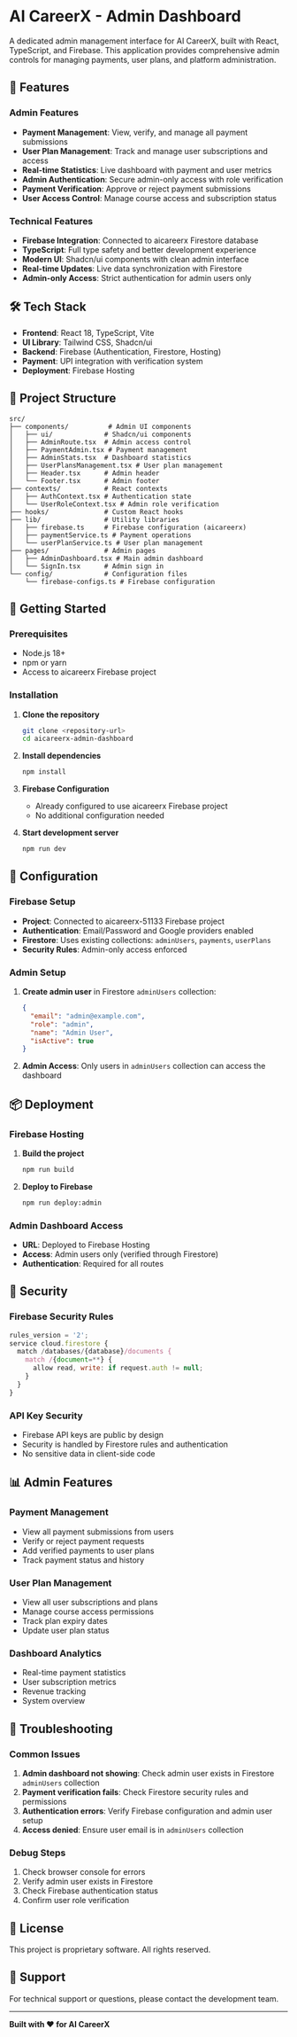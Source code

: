 # AI CareerX - Admin Dashboard

A dedicated admin management interface for AI CareerX, built with React, TypeScript, and Firebase. This application provides comprehensive admin controls for managing payments, user plans, and platform administration.

## 🚀 Features

### Admin Features
- **Payment Management**: View, verify, and manage all payment submissions
- **User Plan Management**: Track and manage user subscriptions and access
- **Real-time Statistics**: Live dashboard with payment and user metrics
- **Admin Authentication**: Secure admin-only access with role verification
- **Payment Verification**: Approve or reject payment submissions
- **User Access Control**: Manage course access and subscription status

### Technical Features
- **Firebase Integration**: Connected to aicareerx Firestore database
- **TypeScript**: Full type safety and better development experience
- **Modern UI**: Shadcn/ui components with clean admin interface
- **Real-time Updates**: Live data synchronization with Firestore
- **Admin-only Access**: Strict authentication for admin users only

## 🛠️ Tech Stack

- **Frontend**: React 18, TypeScript, Vite
- **UI Library**: Tailwind CSS, Shadcn/ui
- **Backend**: Firebase (Authentication, Firestore, Hosting)
- **Payment**: UPI integration with verification system
- **Deployment**: Firebase Hosting

## 📁 Project Structure

```
src/
├── components/          # Admin UI components
│   ├── ui/             # Shadcn/ui components
│   ├── AdminRoute.tsx  # Admin access control
│   ├── PaymentAdmin.tsx # Payment management
│   ├── AdminStats.tsx  # Dashboard statistics
│   ├── UserPlansManagement.tsx # User plan management
│   ├── Header.tsx      # Admin header
│   └── Footer.tsx      # Admin footer
├── contexts/           # React contexts
│   ├── AuthContext.tsx # Authentication state
│   └── UserRoleContext.tsx # Admin role verification
├── hooks/              # Custom React hooks
├── lib/                # Utility libraries
│   ├── firebase.ts     # Firebase configuration (aicareerx)
│   ├── paymentService.ts # Payment operations
│   └── userPlanService.ts # User plan management
├── pages/              # Admin pages
│   ├── AdminDashboard.tsx # Main admin dashboard
│   └── SignIn.tsx      # Admin sign in
└── config/             # Configuration files
    └── firebase-configs.ts # Firebase configuration
```

## 🚀 Getting Started

### Prerequisites
- Node.js 18+ 
- npm or yarn
- Access to aicareerx Firebase project

### Installation

1. **Clone the repository**
   ```bash
   git clone <repository-url>
   cd aicareerx-admin-dashboard
   ```

2. **Install dependencies**
   ```bash
   npm install
   ```

3. **Firebase Configuration**
   - Already configured to use aicareerx Firebase project
   - No additional configuration needed

4. **Start development server**
   ```bash
   npm run dev
   ```

## 🔧 Configuration

### Firebase Setup
- **Project**: Connected to aicareerx-51133 Firebase project
- **Authentication**: Email/Password and Google providers enabled
- **Firestore**: Uses existing collections: `adminUsers`, `payments`, `userPlans`
- **Security Rules**: Admin-only access enforced

### Admin Setup
1. **Create admin user** in Firestore `adminUsers` collection:
   ```json
   {
     "email": "admin@example.com",
     "role": "admin",
     "name": "Admin User",
     "isActive": true
   }
   ```

2. **Admin Access**: Only users in `adminUsers` collection can access the dashboard

## 📦 Deployment

### Firebase Hosting
1. **Build the project**
   ```bash
   npm run build
   ```

2. **Deploy to Firebase**
   ```bash
   npm run deploy:admin
   ```

### Admin Dashboard Access
- **URL**: Deployed to Firebase Hosting
- **Access**: Admin users only (verified through Firestore)
- **Authentication**: Required for all routes

## 🔐 Security

### Firebase Security Rules
```javascript
rules_version = '2';
service cloud.firestore {
  match /databases/{database}/documents {
    match /{document=**} {
      allow read, write: if request.auth != null;
    }
  }
}
```

### API Key Security
- Firebase API keys are public by design
- Security is handled by Firestore rules and authentication
- No sensitive data in client-side code

## 📊 Admin Features

### Payment Management
- View all payment submissions from users
- Verify or reject payment requests
- Add verified payments to user plans
- Track payment status and history

### User Plan Management
- View all user subscriptions and plans
- Manage course access permissions
- Track plan expiry dates
- Update user plan status

### Dashboard Analytics
- Real-time payment statistics
- User subscription metrics
- Revenue tracking
- System overview

## 🐛 Troubleshooting

### Common Issues
1. **Admin dashboard not showing**: Check admin user exists in Firestore `adminUsers` collection
2. **Payment verification fails**: Check Firestore security rules and permissions
3. **Authentication errors**: Verify Firebase configuration and admin user setup
4. **Access denied**: Ensure user email is in `adminUsers` collection

### Debug Steps
1. Check browser console for errors
2. Verify admin user exists in Firestore
3. Check Firebase authentication status
4. Confirm user role verification

## 📝 License

This project is proprietary software. All rights reserved.

## 🤝 Support

For technical support or questions, please contact the development team.

---

**Built with ❤️ for AI CareerX**